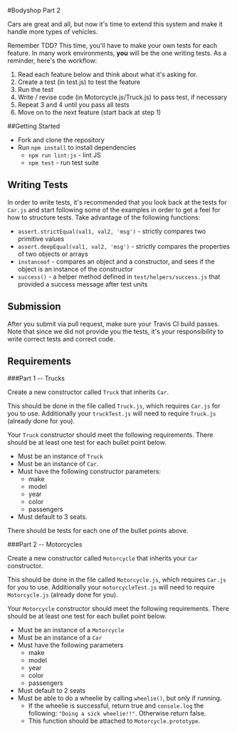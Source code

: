 #Bodyshop Part 2

Cars are great and all, but now it's time to extend this system and make it handle more types of vehicles.

Remember TDD? This time, you'll have to make your own tests for each feature. In many work environments, **you** will be the one writing tests. As a reminder, here's the workflow:

1. Read each feature below and think about what it's asking for.
2. Create a test (in test.js) to test the feature
3. Run the test
4. Write / revise code (in Motorcycle.js/Truck.js) to pass test, if necessary
5. Repeat 3 and 4 until you pass all tests
6. Move on to the next feature (start back at step 1)

##Getting Started

* Fork and clone the repository
* Run `npm install` to install dependencies
  * `npm run lint:js` - lint JS
  * `npm test` - run test suite

## Writing Tests

In order to write tests, it's recommended that you look back at the tests for `Car.js` and start following some of the examples in order to get a feel for how to structure tests. Take advantage of the following functions:

* `assert.strictEqual(val1, val2, 'msg')` - strictly compares two primitive values
* `assert.deepEqual(val1, val2, 'msg')` - strictly compares the properties of two objects or arrays
* `instanceof` - compares an object and a constructor, and sees if the object is an instance of the constructor
* `success()` - a helper method defined in `test/helpers/success.js` that provided a success message after test units

## Submission

After you submit via pull request, make sure your Travis CI build passes. Note that since we did not provide you the tests, it's *your* responsibility to write correct tests and correct code.

## Requirements

###Part 1 -- Trucks

Create a new constructor called `Truck` that inherits `Car`.

This should be done in the file called `Truck.js`, which requires `Car.js` for you to use. Additionally your `truckTest.js` will need to require `Truck.js` (already done for you).

Your `Truck` constructor should meet the following requirements. There should be at least one test for each bullet point below.

* Must be an instance of `Truck`
* Must be an instance of `Car`.
* Must have the following constructor parameters:
  * make
  * model
  * year
  * color
  * passengers
* Must default to 3 seats.

There should be tests for each one of the bullet points above.

###Part 2 -- Motorcycles

Create a new constructor called `Motorcycle` that inherits your `Car` constructor.

This should be done in the file called `Motorcycle.js`, which requires `Car.js` for you to use. Additionally your `motorcycleTest.js` will need to require `Motorcycle.js` (already done for you).

Your `Motorcycle` constructor should meet the following requirements. There should be at least one test for each bullet point below.

* Must be an instance of a `Motorcycle`
* Must be an instance of a `Car`
* Must have the following parameters
  * make
  * model
  * year
  * color
  * passengers
* Must default to 2 seats
* Must be able to do a wheelie by calling `wheelie()`, but only if running.
  * If the wheelie is successful, return true and `console.log` the following: `"Doing a sick wheelie!!"`. Otherwise return false.
  * This function should be attached to `Motorcycle.prototype`.

